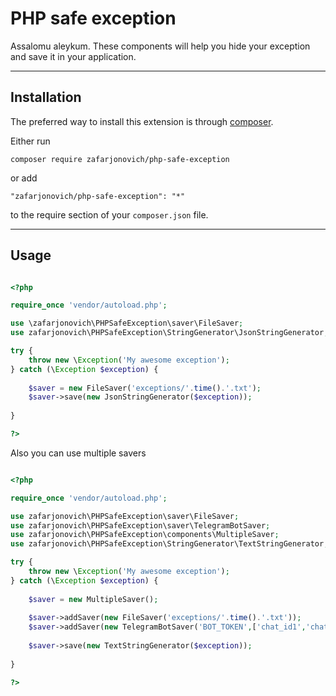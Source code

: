 # PHP safe exception

Assalomu aleykum. These components will help you hide your exception and save it in your application.

-----
## Installation

The preferred way to install this extension is through [composer](http://getcomposer.org/download/).

Either run

```
composer require zafarjonovich/php-safe-exception
```

or add

```
"zafarjonovich/php-safe-exception": "*"
```

to the require section of your `composer.json` file.

------
## Usage

```php

<?php

require_once 'vendor/autoload.php';

use \zafarjonovich\PHPSafeException\saver\FileSaver;
use zafarjonovich\PHPSafeException\StringGenerator\JsonStringGenerator;

try {
    throw new \Exception('My awesome exception');
} catch (\Exception $exception) {
    
    $saver = new FileSaver('exceptions/'.time().'.txt');
    $saver->save(new JsonStringGenerator($exception));
    
}

?>

```

Also you can use multiple savers


```php

<?php

require_once 'vendor/autoload.php';

use zafarjonovich\PHPSafeException\saver\FileSaver;
use zafarjonovich\PHPSafeException\saver\TelegramBotSaver;
use zafarjonovich\PHPSafeException\components\MultipleSaver;
use zafarjonovich\PHPSafeException\StringGenerator\TextStringGenerator;

try {
    throw new \Exception('My awesome exception');
} catch (\Exception $exception) {
    
    $saver = new MultipleSaver();
    
    $saver->addSaver(new FileSaver('exceptions/'.time().'.txt'));
    $saver->addSaver(new TelegramBotSaver('BOT_TOKEN',['chat_id1','chat_id2','chat_id3']));
    
    $saver->save(new TextStringGenerator($exception));
    
}

?>

```

